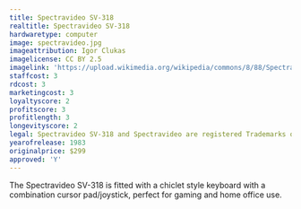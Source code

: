 ```yaml
---
title: Spectravideo SV-318
realtitle: Spectravideo SV-318
hardwaretype: computer
image: spectravideo.jpg
imageattribution: Igor Clukas
imagelicense: CC BY 2.5
imagelink: 'https://upload.wikimedia.org/wikipedia/commons/8/88/Spectravideo_SVI318.jpg'
staffcost: 3
rdcost: 3
marketingcost: 3
loyaltyscore: 2
profitscore: 3
profitlength: 3
longevityscore: 2
legal: Spectravideo SV-318 and Spectravideo are registered Trademarks of Logic 3 plc
yearofrelease: 1983
originalprice: $299
approved: 'Y'
---
```


The Spectravideo SV-318 is fitted with a chiclet style keyboard with a combination cursor pad/joystick, perfect for gaming and home office use.
